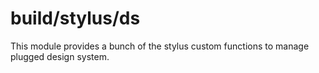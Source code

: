 # build/stylus/ds

This module provides a bunch of the stylus custom functions to manage plugged design system.
